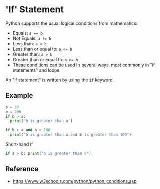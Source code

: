 # 'If' Statement
Python supports the usual logical conditions from mathematics:

- Equals: `a == b`
- Not Equals: `a != b`
- Less than: `a < b`
- Less than or equal to: `a <= b`
- Greater than: `a > b`
- Greater than or equal to: `a >= b`
- These conditions can be used in several ways, most commonly in "if statements" and loops.

An "if statement" is written by using the `if` keyword.

## Example
```python
a = 33
b = 200
if b > a:
  print("b is greater than a")

if b > a and b > 100
  print("b is greater than a and b is greater than 100")
```

Short-hand if
```python
if a > b: print("a is greater than b")
```

## Reference
- https://www.w3schools.com/python/python_conditions.asp